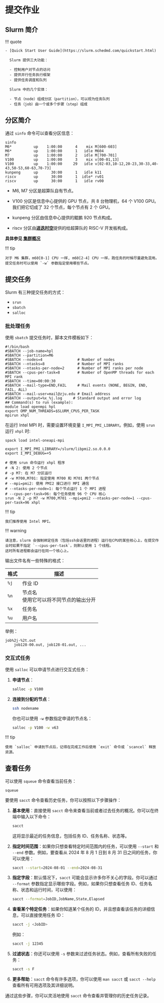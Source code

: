 # 提交作业

## Slurm 简介

!!! quote

    - [Quick Start User Guide](https://slurm.schedmd.com/quickstart.html)

      Slurm 提供三大功能：

      - 控制用户对节点的访问
      - 提供并行任务执行框架
      - 提供任务调度和队列

      Slurm 中的几个实体：

      - 节点（node）组成分区（partition），可以视为任务队列
      - 任务（job）由一个或多个步骤（step）组成


## 分区简介

通过 `sinfo` 命令可以查看分区信息：

```shell
sinfo
M6*          up    1:00:00      4    mix M[600-603]
M6*          up    1:00:00      1   idle M604
M7           up    1:00:00      2   idle M[700-701]
V100         up    1:00:00      3    mix v[00-01,13]
V100         up    1:00:00     29   idle v[02-03,10-12,20-23,30-33,40-43,50-53,60-63,70-73]
kunpeng      up      30:00      1   idle k11
riscv        up      30:00      1  idle* rv01
riscv        up      30:00      1   idle rv00
```

- M6, M7 分区是超算队自有节点。

- V100 分区是信息中心提供的 GPU 节点，共 8 台物理机，64 个 V100 GPU。我们把它切成了 32 个节点，每个节点有 2 个 GPU。

- kunpeng 分区由信息中心提供的鲲鹏 920 节点构成。

- riscv 分区由[**进迭时空**](https://www.spacemit.com/)提供的给超算队的 RISC-V 开发板构成。

**具体参见 [集群概况](./overview.md)**

!!! tip

    对于 M6 集群，m60[0-1] CPU 一样, m60[2-4] CPU 一样，跑任务的时候尽量避免混用。提交任务时可以使用 `-w` 参数指定使用哪些节点。



## 提交任务

Slurm 有三种提交任务的方式：

- `srun`
- `sbatch`
- `salloc`

### 批处理任务

使用 `sbatch` 提交任务时，脚本文件模板如下：

```shell title="job.sh"
#!/bin/bash
#SBATCH --job-name=hpl
#SBATCH --partition=M6
#SBATCH --nodes=4                # Number of nodes
#SBATCH --ntasks=8               # Number of MPI ranks
#SBATCH --ntasks-per-node=2      # Number of MPI ranks per node
#SBATCH --cpus-per-task=8        # Number of OpenMP threads for each MPI rank
#SBATCH --time=00:00:30
#SBATCH --mail-type=END,FAIL     # Mail events (NONE, BEGIN, END, FAIL, ALL)
#SBATCH --mail-user=mail@zju.edu # Email address
#SBATCH --output=%x_%j.log     # Standard output and error log
## Command(s) to run (example):
module load openmpi hpl
export OMP_NUM_THREADS=$SLURM_CPUS_PER_TASK
mpirun xhpl
```

在运行 Intel MPI 时，需要设置环境变量 `I_MPI_PMI_LIBRARY`。例如，使用 `srun` 运行 `xhpl` 时:

```shell hl_lines="3 10 12"
spack load intel-oneapi-mpi

export I_MPI_PMI_LIBRARY=/slurm/libpmi2.so.0.0.0
export I_MPI_DEBUG=+5

# 使用 srun 命令运行 xhpl 程序
# -N 2: 使用 2 个节点
# -p M7: 在 M7 分区运行
# -w M700,M701: 指定使用 M700 和 M701 两个节点
# --mpi=pmi2: 使用 PMI2 接口进行 MPI 通信
# --ntasks-per-node=1: 每个节点运行 1 个 MPI 进程
# --cpus-per-task=96: 每个任务使用 96 个 CPU 核心
srun -N 2 -p M7 -w M700,M701 --mpi=pmi2 --ntasks-per-node=1 --cpus-per-task=96 xhpl
```

!!! tip

    我们推荐使用 Intel MPI。


!!! warning

    请注意，slurm 会强制绑定任务（包括ssh会话里的进程）运行在CPU的某些核心上，在提交作业时如果不指定 `--cpus-per-task`，则默认使用 1 个线程。
    这时所有进程都会运行在同一个核心上。



输出文件名有一些特殊的格式：

| 格式 | 描述 |
| --- | --- |
| `%j` | 作业 ID |
| `%n` | 节点名<br>使用它可以将不同节点的输出分开 |
| `%x` | 任务名 |
| `%u` | 用户名 |

举例：

```text
job%2j-%2t.out
    job128-00.out, job128-01.out, ...
```

### 交互式任务

使用 `salloc` 可以申请节点进行交互式任务：

1. **申请节点**：

    ```bash
    salloc -p V100
    ```

2. **连接到分配的节点**：

    ```bash
    ssh nodename
    ```

    你也可以使用 `-w` 参数指定申请的节点名：

    ```bash
    salloc -p V100 -w v63
    ```

!!! tip

    使用 `salloc` 申请到节点后，记得在完成工作后使用 `exit` 命令或 `scancel` 释放资源。


## 查看任务

可以使用 `squeue` 命令查看当前任务：

```shell
squeue
```



要使用 `sacct` 命令查看历史任务，你可以按照以下步骤操作：

1. **基本使用**：直接使用 `sacct` 命令来查看当前或者过去任务的概况。你可以在终端中输入以下命令：

   ```bash
   sacct
   ```

   这将显示最近的任务信息，包括任务 ID、任务名称、状态等。

2. **指定时间范围**：如果你只想查看特定时间范围内的任务，可以使用 `--start` 和 `--end` 参数。例如，要查看从 2024 年 8 月 1 日到 8 月 31 日之间的任务，你可以使用：

   ```bash
   sacct --start=2024-08-01 --end=2024-08-31
   ```

3. **指定字段**：默认情况下，`sacct` 可能会显示许多你不关心的字段。你可以通过 `--format` 参数指定显示哪些字段。例如，如果你只想查看任务 ID、任务名称、状态和运行时间，可以使用：

   ```bash
   sacct --format=JobID,JobName,State,Elapsed
   ```

4. **查看某个特定任务**：如果你知道某个任务的 ID，并且想查看该任务的详细信息，可以直接使用任务 ID：

   ```bash
   sacct -j <JobID>
   ```

   例如：

   ```bash
   sacct -j 12345
   ```

5. **过滤状态**：你还可以使用 `-s` 参数来过滤任务状态。例如，查看所有失败的任务：

   ```bash
   sacct -s F
   ```

6. **更多帮助**：`sacct` 命令有许多选项，你可以使用 `man sacct` 或 `sacct --help` 查看所有可用选项及其详细说明。

通过这些步骤，你可以灵活地使用 `sacct` 命令查看并管理你的历史任务记录。

